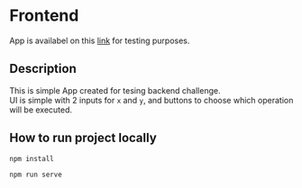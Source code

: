 # Frontend

App is availabel on this [link](https://cc-teltech-40c37.web.app) for testing purposes.

## Description

This is simple App created for tesing backend challenge.  
UI is simple with 2 inputs for `x` and `y`, and buttons to choose which operation will be executed.  

## How to run project locally

```
npm install

npm run serve
```

